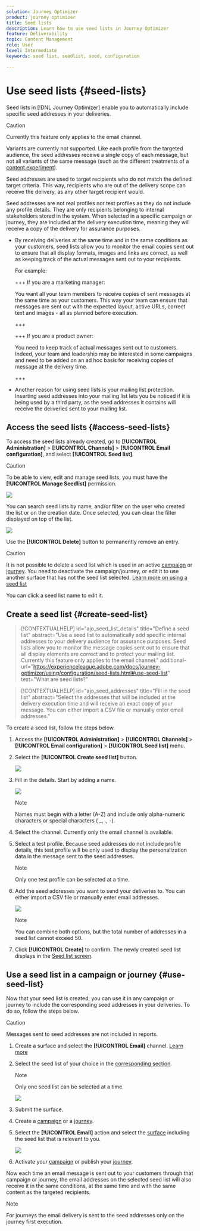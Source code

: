 ```yaml
---
solution: Journey Optimizer
product: journey optimizer
title: Seed lists
description: Learn how to use seed lists in Journey Optimizer
feature: Deliverability
topic: Content Management
role: User
level: Intermediate
keywords: seed list, seedlist, seed, configuration

---
```

# Use seed lists {#seed-lists}

Seed lists in [!DNL Journey Optimizer] enable you to automatically include specific seed addresses in your deliveries.

>[!CAUTION]
>
>Currently this feature only applies to the email channel.
>
>Variants are currently not supported. Like each profile from the targeted audience, the seed addresses receive a single copy of each message, but not all variants of the same message (such as the different treatments of a [content experiment](../campaigns/get-started-experiment.md)).

Seed addresses are used to target recipients who do not match the defined target criteria. This way, recipients who are out of the delivery scope can receive the delivery, as any other target recipient would.

Seed addresses are not real profiles nor test profiles as they do not include any profile details. They are only recipients belonging to internal stakeholders stored in the system. When selected in a specific campaign or journey, they are included at the delivery execution time, meaning they will receive a copy of the delivery for assurance purposes.

* By receiving deliveries at the same time and in the same conditions as your customers, seed lists allow you to monitor the email copies sent out to ensure that all display formats, images and links are correct, as well as keeping track of the actual messages sent out to your recipients.

    For example:

    +++ If you are a marketing manager:

    You want all your team members to receive copies of sent messages at the same time as your customers. This way your team can ensure that messages are sent out with the expected layout, active URLs, correct text and images - all as planned before execution.

    +++

    +++ If you are a product owner:

    You need to keep track of actual messages sent out to customers. Indeed, your team and leadership may be interested in some campaigns and need to be added on an ad hoc basis for receiving copies of message at the delivery time.

    +++

* Another reason for using seed lists is your mailing list protection. Inserting seed addresses into your mailing list lets you be noticed if it is being used by a third party, as the seed addresses it contains will receive the deliveries sent to your mailing list.

## Access the seed lists {#access-seed-lists}

To access the seed lists already created, go to **[!UICONTROL Administration]** > **[!UICONTROL Channels]** > **[!UICONTROL Email configuration]**, and select **[!UICONTROL Seed list]**.

<!--
>[!CAUTION]
>
>Permissions to view, export and manage the seed lists are restricted to [Journey Administrators](../administration/ootb-product-profiles.md#journey-administrator). Learn more on managing [!DNL Journey Optimizer] users' access rights in [this section](../administration/permissions-overview.md).-->

>[!CAUTION]
>
>To be able to view, edit and manage seed lists, you must have the **[!UICONTROL Manage Seedlist]** permission.

![](assets/seed-list-access.png)

You can search seed lists by name, and/or filter on the user who created the list or on the creation date. Once selected, you can clear the filter displayed on top of the list.

![](assets/seed-list-filtering.png)

Use the **[!UICONTROL Delete]** button to permanently remove an entry.

>[!CAUTION]
>
>It is not possible to delete a seed list which is used in an active [campaign](../campaigns/review-activate-campaign.md) or [journey](../building-journeys/publishing-the-journey.md). You need to deactivate the campaign/journey, or edit it to use another surface that has not the seed list selected. [Learn more on using a seed list](#use-seed-list)

You can click a seed list name to edit it. <!--Use the **[!UICONTROL Edit]** button to edit a seed list.-->

## Create a seed list {#create-seed-list}

>[!CONTEXTUALHELP]
>id="ajo_seed_list_details"
>title="Define a seed list"
>abstract="Use a seed list to automatically add specific internal addresses to your delivery audience for assurance purposes. Seed lists allow you to monitor the message copies sent out to ensure that all display elements are correct and to protect your mailing list. Currently this feature only applies to the email channel."
>additional-url="https://experienceleague.adobe.com/docs/journey-optimizer/using/configuration/seed-lists.html#use-seed-list" text="What are seed lists?"

>[!CONTEXTUALHELP]
>id="ajo_seed_addresses"
>title="Fill in the seed list"
>abstract="Select the addresses that will be included at the delivery execution time and will receive an exact copy of your message. You can either import a CSV file or manually enter email addresses."

To create a seed list, follow the steps below.

1. Access the **[!UICONTROL Administration]** > **[!UICONTROL Channels]** > **[!UICONTROL Email configuration]** > **[!UICONTROL Seed list]** menu.

1. Select the **[!UICONTROL Create seed list]** button.

    ![](assets/seed-list-create-button.png)

1. Fill in the details. Start by adding a name.

    ![](assets/seed-list-details.png)

    >[!NOTE]
    >
    >Names must begin with a letter (A-Z) and include only alpha-numeric characters or special characters ( _, ., -).

1. Select the channel. Currently only the email channel is available.

1. Select a test profile. Because seed addresses do not include profile details, this test profile will be only used to display the personalization data in the message sent to the seed addresses.

    >[!NOTE]
    >
    >Only one test profile can be selected at a time.

1. Add the seed addresses you want to send your deliveries to. You can either import a CSV file or manually enter email addresses.

    ![](assets/seed-list-email-addresses.png)

    >[!NOTE]
    >
    >You can combine both options, but the total number of addresses in a seed list cannot exceed 50.

1. Click **[!UICONTROL Create]** to confirm. The newly created seed list displays in the [Seed list screen](#access-seed-lists).

## Use a seed list in a campaign or journey {#use-seed-list}

Now that your seed list is created, you can use it in any campaign or journey to include the corresponding seed addresses in your deliveries. To do so, follow the steps below.

>[!CAUTION]
>
>Messages sent to seed addresses are not included in reports.

1. Create a surface and select the **[!UICONTROL Email]** channel. [Learn more](../email/email-settings.md)

1. Select the seed list of your choice in the [corresponding section](../email/email-settings.md#seed-list).

    >[!NOTE]
    >
    >Only one seed list can be selected at a time.

    ![](assets/seed-list-surface.png)

1. Submit the surface.

1. Create a [campaign](../campaigns/create-campaign.md) or a [journey](../building-journeys/journey-gs.md).

1. Select the **[!UICONTROL Email]** action and select the [surface](channel-surfaces.md) including the seed list that is relevant to you.

    ![](assets/seed-list-campaign-email.png)

1. Activate your [campaign](../campaigns/review-activate-campaign.md) or publish your [journey](../building-journeys/publishing-the-journey.md).

Now each time an email message is sent out to your customers through that campaign or journey, the email addresses on the selected seed list will also receive it in the same conditions, at the same time and with the same content as the targeted recipients.

>[!NOTE]
>
>For journeys the email delivery is sent to the seed addresses only on the journey first execution.

